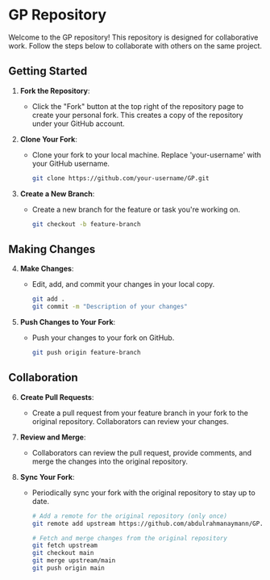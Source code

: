 # GP Repository

Welcome to the GP repository! This repository is designed for collaborative work. Follow the steps below to collaborate with others on the same project.

## Getting Started

1. **Fork the Repository**:
   - Click the "Fork" button at the top right of the repository page to create your personal fork. This creates a copy of the repository under your GitHub account.

2. **Clone Your Fork**:
   - Clone your fork to your local machine. Replace 'your-username' with your GitHub username.
     ```bash
     git clone https://github.com/your-username/GP.git
     ```

3. **Create a New Branch**:
   - Create a new branch for the feature or task you're working on.
     ```bash
     git checkout -b feature-branch
     ```

## Making Changes

4. **Make Changes**:
   - Edit, add, and commit your changes in your local copy.
     ```bash
     git add .
     git commit -m "Description of your changes"
     ```

5. **Push Changes to Your Fork**:
   - Push your changes to your fork on GitHub.
     ```bash
     git push origin feature-branch
     ```

## Collaboration

6. **Create Pull Requests**:
   - Create a pull request from your feature branch in your fork to the original repository. Collaborators can review your changes.

7. **Review and Merge**:
   - Collaborators can review the pull request, provide comments, and merge the changes into the original repository.

8. **Sync Your Fork**:
   - Periodically sync your fork with the original repository to stay up to date.
     ```bash
     # Add a remote for the original repository (only once)
     git remote add upstream https://github.com/abdulrahmanaymann/GP.git

     # Fetch and merge changes from the original repository
     git fetch upstream
     git checkout main
     git merge upstream/main
     git push origin main
     ```
